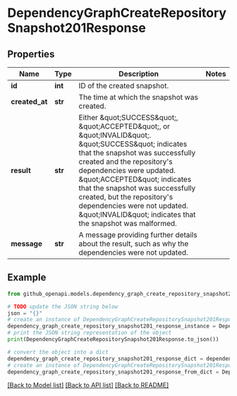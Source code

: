 # DependencyGraphCreateRepositorySnapshot201Response


## Properties

Name | Type | Description | Notes
------------ | ------------- | ------------- | -------------
**id** | **int** | ID of the created snapshot. | 
**created_at** | **str** | The time at which the snapshot was created. | 
**result** | **str** | Either \&quot;SUCCESS\&quot;, \&quot;ACCEPTED\&quot;, or \&quot;INVALID\&quot;. \&quot;SUCCESS\&quot; indicates that the snapshot was successfully created and the repository&#39;s dependencies were updated. \&quot;ACCEPTED\&quot; indicates that the snapshot was successfully created, but the repository&#39;s dependencies were not updated. \&quot;INVALID\&quot; indicates that the snapshot was malformed. | 
**message** | **str** | A message providing further details about the result, such as why the dependencies were not updated. | 

## Example

```python
from github_openapi.models.dependency_graph_create_repository_snapshot201_response import DependencyGraphCreateRepositorySnapshot201Response

# TODO update the JSON string below
json = "{}"
# create an instance of DependencyGraphCreateRepositorySnapshot201Response from a JSON string
dependency_graph_create_repository_snapshot201_response_instance = DependencyGraphCreateRepositorySnapshot201Response.from_json(json)
# print the JSON string representation of the object
print(DependencyGraphCreateRepositorySnapshot201Response.to_json())

# convert the object into a dict
dependency_graph_create_repository_snapshot201_response_dict = dependency_graph_create_repository_snapshot201_response_instance.to_dict()
# create an instance of DependencyGraphCreateRepositorySnapshot201Response from a dict
dependency_graph_create_repository_snapshot201_response_from_dict = DependencyGraphCreateRepositorySnapshot201Response.from_dict(dependency_graph_create_repository_snapshot201_response_dict)
```
[[Back to Model list]](../README.md#documentation-for-models) [[Back to API list]](../README.md#documentation-for-api-endpoints) [[Back to README]](../README.md)


